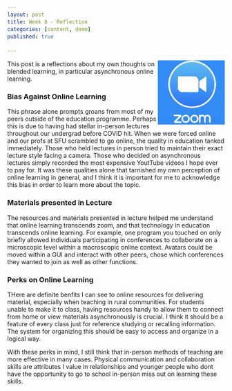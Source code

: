 ```yaml
---
layout: post
title: Week 8 - Reflection
categories: [content, demo]
published: true

---
```

<img src="/assets/image/zoom.png" align="right" width="155px"/>
This post is a reflections about my own thoughts on blended learning, in particular asynchronous online learning.

### Bias Against Online Learning

This phrase alone prompts groans from most of my peers outside of the education programme. Perhaps this is due to having had stellar in-person lectures throughout our undergrad before COVID hit. When we were forced online and our profs at SFU scrambled to go online, the quality in education tanked immediately. Those who held lectures in person tried to maintain their exact lecture style facing a camera. Those who decided on asynchronous lectures simply recorded the most expensive YoutTube videos I hope ever to pay for. It was these qualities alone that tarnished my own perception of online learning in general, and I think it is important for me to acknowledge this bias in order to learn more about the topic.

### Materials presented in Lecture

The resources and materials presented in lecture helped me understand that online learning transcends zoom, and that technology in education transcends online learning. For example, one program you touched on only briefly allowed individuals participating in conferences to collaborate on a microscopic level within a macroscopic online context. Avatars could be moved within a GUI and interact with other peers, chose which conferences they wanted to join as well as other functions.


### Perks on Online Learning

THere are definite benfits I can see to online resources for delivering material, especially when teaching in rural communities. For students unable to make it to class, having resources handy to allow them to connect from home or view materials asynchronously is crucial. I think it should be a feature of every class just for reference studying or recalling information. The system for organizing this should be easy to access and organize in a logical way.


With these perks in mind, I still think that in-person methods of teaching are more effective in many cases. Physical communication and collaboration skills are attributes I value in relationships and younger people who dont have the opportunity to go to school in-person miss out on learning these skills.

